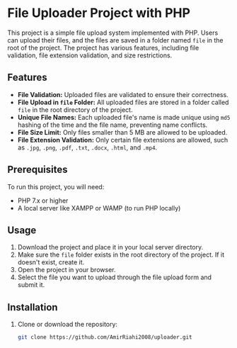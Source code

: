 # File Uploader Project with PHP

This project is a simple file upload system implemented with PHP. Users can upload their files, and the files are saved in a folder named `file` in the root of the project. The project has various features, including file validation, file extension validation, and size restrictions.

## Features

- **File Validation:** Uploaded files are validated to ensure their correctness.
- **File Upload in `file` Folder:** All uploaded files are stored in a folder called `file` in the root directory of the project.
- **Unique File Names:** Each uploaded file's name is made unique using `md5` hashing of the time and the file name, preventing name conflicts.
- **File Size Limit:** Only files smaller than 5 MB are allowed to be uploaded.
- **File Extension Validation:** Only certain file extensions are allowed, such as `.jpg`, `.png`, `.pdf`, `.txt`, `.docx`, `.html`, and `.mp4`.

## Prerequisites

To run this project, you will need:
- PHP 7.x or higher
- A local server like XAMPP or WAMP (to run PHP locally)

## Usage

1. Download the project and place it in your local server directory.
2. Make sure the `file` folder exists in the root directory of the project. If it doesn't exist, create it.
3. Open the project in your browser.
4. Select the file you want to upload through the file upload form and submit it.

## Installation

1. Clone or download the repository:
   ```bash
   git clone https://github.com/AmirRiahi2008/uploader.git

